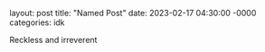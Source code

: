 layout: post
title: "Named Post"
date: 2023-02-17 04:30:00 -0000
categories: idk

Reckless and irreverent

